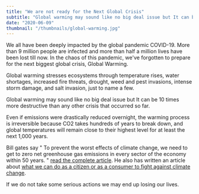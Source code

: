 ```yaml
---
title: "We are not ready for the Next Global Crisis"
subtitle: "Global warming may sound like no big deal issue but It can be 10 times more destructive than any other crisis that occurred so far."
date: "2020-06-09"
thumbnail: "/thumbnails/global-warming.jpg"
---
```


We all have been deeply impacted by the global pandemic COVID-19. More than 9 million people are infected and more than half a million lives have been lost till now. In the chaos of this pandemic, we've forgotten to prepare for the next biggest global crisis, Global Warming.

Global warming stresses ecosystems through temperature rises, water shortages, increased fire threats, drought, weed and pest invasions, intense storm damage, and salt invasion, just to name a few.

Global warming may sound like no big deal issue but It can be 10 times more destructive than any other crisis that occurred so far.

Even if emissions were drastically reduced overnight, the warming process is irreversible because CO2 takes hundreds of years to break down, and global temperatures will remain close to their highest level for at least the next 1,000 years.

Bill gates say " To prevent the worst effects of climate change, we need to get to zero net greenhouse gas emissions in every sector of the economy within 50 years. " [read the complete article](https://www.gatesnotes.com/Energy/Moving-around-in-a-zero-carbon-world "https://www.gatesnotes.com/Energy/Moving-around-in-a-zero-carbon-world"). He also has written an article about [what we can do as a citizen or as a consumer to fight against climate change](https://www.gatesnotes.com/Energy/What-you-can-do-to-fight-climate-change "https://www.gatesnotes.com/Energy/What-you-can-do-to-fight-climate-change").

If we do not take some serious actions we may end up losing our lives.
